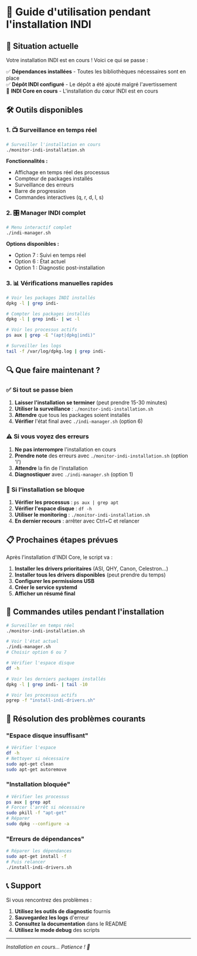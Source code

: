 # 🚀 Guide d'utilisation pendant l'installation INDI

## 📱 Situation actuelle

Votre installation INDI est en cours ! Voici ce qui se passe :

✅ **Dépendances installées** - Toutes les bibliothèques nécessaires sont en place  
✅ **Dépôt INDI configuré** - Le dépôt a été ajouté malgré l'avertissement  
🔄 **INDI Core en cours** - L'installation du cœur INDI est en cours

## 🛠️ Outils disponibles

### 1. 📺 Surveillance en temps réel

```bash
# Surveiller l'installation en cours
./monitor-indi-installation.sh
```

**Fonctionnalités :**

- Affichage en temps réel des processus
- Compteur de packages installés
- Surveillance des erreurs
- Barre de progression
- Commandes interactives (q, r, d, l, s)

### 2. 🎛️ Manager INDI complet

```bash
# Menu interactif complet
./indi-manager.sh
```

**Options disponibles :**

- Option 7 : Suivi en temps réel
- Option 6 : État actuel
- Option 1 : Diagnostic post-installation

### 3. 📊 Vérifications manuelles rapides

```bash
# Voir les packages INDI installés
dpkg -l | grep indi-

# Compter les packages installés
dpkg -l | grep indi- | wc -l

# Voir les processus actifs
ps aux | grep -E "(apt|dpkg|indi)"

# Surveiller les logs
tail -f /var/log/dpkg.log | grep indi-
```

## 🔍 Que faire maintenant ?

### ✅ Si tout se passe bien

1. **Laisser l'installation se terminer** (peut prendre 15-30 minutes)
2. **Utiliser la surveillance** : `./monitor-indi-installation.sh`
3. **Attendre** que tous les packages soient installés
4. **Vérifier** l'état final avec `./indi-manager.sh` (option 6)

### ⚠️ Si vous voyez des erreurs

1. **Ne pas interrompre** l'installation en cours
2. **Prendre note** des erreurs avec `./monitor-indi-installation.sh` (option 'l')
3. **Attendre** la fin de l'installation
4. **Diagnostiquer** avec `./indi-manager.sh` (option 1)

### 🔧 Si l'installation se bloque

1. **Vérifier les processus** : `ps aux | grep apt`
2. **Vérifier l'espace disque** : `df -h`
3. **Utiliser le monitoring** : `./monitor-indi-installation.sh`
4. **En dernier recours** : arrêter avec Ctrl+C et relancer

## 📋 Prochaines étapes prévues

Après l'installation d'INDI Core, le script va :

1. **Installer les drivers prioritaires** (ASI, QHY, Canon, Celestron...)
2. **Installer tous les drivers disponibles** (peut prendre du temps)
3. **Configurer les permissions USB**
4. **Créer le service systemd**
5. **Afficher un résumé final**

## 🎯 Commandes utiles pendant l'installation

```bash
# Surveiller en temps réel
./monitor-indi-installation.sh

# Voir l'état actuel
./indi-manager.sh
# Choisir option 6 ou 7

# Vérifier l'espace disque
df -h

# Voir les derniers packages installés
dpkg -l | grep indi- | tail -10

# Voir les processus actifs
pgrep -f "install-indi-drivers.sh"
```

## 🔧 Résolution des problèmes courants

### "Espace disque insuffisant"

```bash
# Vérifier l'espace
df -h
# Nettoyer si nécessaire
sudo apt-get clean
sudo apt-get autoremove
```

### "Installation bloquée"

```bash
# Vérifier les processus
ps aux | grep apt
# Forcer l'arrêt si nécessaire
sudo pkill -f "apt-get"
# Réparer
sudo dpkg --configure -a
```

### "Erreurs de dépendances"

```bash
# Réparer les dépendances
sudo apt-get install -f
# Puis relancer
./install-indi-drivers.sh
```

## 📞 Support

Si vous rencontrez des problèmes :

1. **Utilisez les outils de diagnostic** fournis
2. **Sauvegardez les logs** d'erreur
3. **Consultez la documentation** dans le README
4. **Utilisez le mode debug** des scripts

---

_Installation en cours... Patience ! 🚀_
